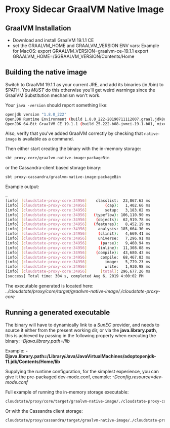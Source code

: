 # Proxy Sidecar GraalVM Native Image

## GraalVM Installation

* Download and install GraalVM 19.1.1 CE
* set the GRAALVM_HOME and GRAALVM_VERSION ENV vars:
  Example for MacOS:
    export GRAALVM_VERSION=graalvm-ce-19.1.1
    export GRAALVM_HOME=<installation-parent-dir>/$GRAALVM_VERSION/Contents/Home

## Building the native image

Switch to GraalVM 19.1.1 as your current JRE, and add its binaries (in /bin) to $PATH. You *MUST* do this otherwise you'll get weird warnings since the GraalVM Substitution mechanism won't work.

Your `java -version` should report something like:

```bash
openjdk version "1.8.0_222"
OpenJDK Runtime Environment (build 1.8.0_222-20190711112007.graal.jdk8u-src-tar-gz-b08)
OpenJDK 64-Bit GraalVM CE 19.1.1 (build 25.222-b08-jvmci-19.1-b01, mixed mode)
```

Also, verify that you've added GraalVM correctly by checking that `native-image` is available as a command.

Then either start creating the binary with the in-memory storage:

```bash
sbt proxy-core/graalvm-native-image:packageBin
```

or the Cassandra-client based storage binary:

```bash
sbt proxy-cassandra/graalvm-native-image:packageBin
```

Example output:

```bash
…
[info] [cloudstate-proxy-core:34956]    classlist:  23,867.63 ms
[info] [cloudstate-proxy-core:34956]        (cap):   1,402.66 ms
[info] [cloudstate-proxy-core:34956]        setup:   3,183.02 ms
[info] [cloudstate-proxy-core:34956]   (typeflow): 106,110.90 ms
[info] [cloudstate-proxy-core:34956]    (objects):  62,919.78 ms
[info] [cloudstate-proxy-core:34956]   (features):   8,452.19 ms
[info] [cloudstate-proxy-core:34956]     analysis: 185,664.30 ms
[info] [cloudstate-proxy-core:34956]     (clinit):   4,669.41 ms
[info] [cloudstate-proxy-core:34956]     universe:   7,296.91 ms
[info] [cloudstate-proxy-core:34956]      (parse):   9,460.94 ms
[info] [cloudstate-proxy-core:34956]     (inline):  11,308.08 ms
[info] [cloudstate-proxy-core:34956]    (compile):  43,680.43 ms
[info] [cloudstate-proxy-core:34956]      compile:  68,467.83 ms
[info] [cloudstate-proxy-core:34956]        image:   5,779.23 ms
[info] [cloudstate-proxy-core:34956]        write:   1,930.98 ms
[info] [cloudstate-proxy-core:34956]      [total]: 296,677.26 ms
[success] Total time: 304 s, completed Aug 6, 2019 4:00:02 PM
```

The executable generated is located here:
*../cloudstate/proxy/core/target/graalvm-native-image/./cloudstate-proxy-core*

## Running a generated executable

The binary will have to dynamically link to a *SunEC* provider, and needs to source it either from the present working dir, or via the **java.library.path**, this is achieved by passing in the following property when executing the binary:  *-Djava.library.path=<path-to-JRE>/lib*

Example: **-Djava.library.path=/Library/Java/JavaVirtualMachines/adoptopenjdk-11.jdk/Contents/Home/lib**

Supplying the runtime configuration, for the simplest experience, you can give it the pre-packaged dev-mode.conf, example: *-Dconfig.resource=dev-mode.conf*

Full example of running the in-memory storage executable: 

```bash
cloudstate/proxy/core/target/graalvm-native-image/./cloudstate-proxy-core -Djava.library.path=/Library/Java/JavaVirtualMachines/adoptopenjdk-11.jdk/Contents/Home/lib -Dconfig.resource=dev-mode.conf
```

Or with the Cassandra client storage:

```bash
cloudstate/proxy/cassandra/target/graalvm-native-image/./cloudstate-proxy-cassandra -Djava.library.path=/Library/Java/JavaVirtualMachines/adoptopenjdk-11.jdk/Contents/Home/lib
```